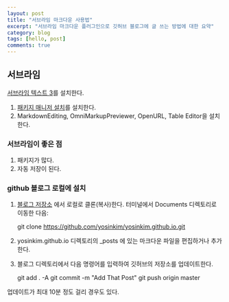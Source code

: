 ```yaml
---
layout: post
title: "서브라임 마크다운 사용법"
excerpt: "서브라임 마크다운 플러그인으로 깃허브 블로그에 글 쓰는 방법에 대한 요약"
category: blog
tags: [hello, post]
comments: true
---
```


## 서브라임

[서브라임 텍스트 3](http://www.sublimetext.com/3)를 설치한다.

1. [패키지 매니저 설치](https://packagecontrol.io/installation#st3)를 설치한다.
2. MarkdownEditing, OmniMarkupPreviewer, OpenURL, Table Editor을 설치한다.


### 서브라임이 좋은 점

1. 패키지가 많다.
2. 자동 저장이 된다.

### github 블로그 로컬에 설치

1. [ 블로그 저장소](https://github.com/yosinkim/yosinkim.github.io) 에서 로컬로 클론(복사)한다. 터미널에서 Documents 디렉토리로 이동한 다음:

    git clone https://github.com/yosinkim/yosinkim.github.io.git 

2. yosinkim.github.io 디렉토리의 _posts 에 있는 마크다운 파일을 편집하거나 추가한다.
3. 블로그 디렉토리에서 다음 명령어를 입력하여 깃허브의 저장소를 업데이트한다.
    
     git add . -A
     git commit -m "Add That Post"
     git push origin master

업데이트가 최대 10분 정도 걸리 경우도 있다.